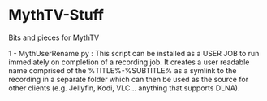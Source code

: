 # MythTV-Stuff
Bits and pieces for MythTV

1 - MythUserRename.py : This script can be installed as a USER JOB to run immediately on completion of a recording job.  It creates a user readable name comprised of the %TITLE%-%SUBTITLE% as a symlink to the recording in a separate folder which can then be used as the source for other clients (e.g. Jellyfin, Kodi, VLC... anything that supports DLNA).

